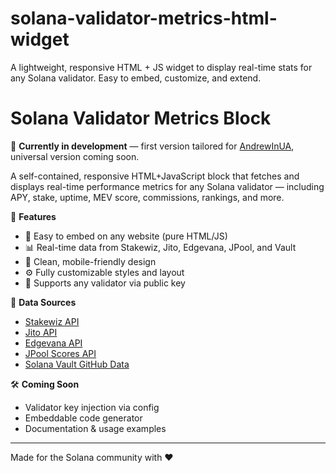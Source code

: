 # solana-validator-metrics-html-widget
A lightweight, responsive HTML + JS widget to display real-time stats for any Solana validator. Easy to embed, customize, and extend.
# Solana Validator Metrics Block

🚧 **Currently in development** — first version tailored for [AndrewInUA](https://andrewinua.com), universal version coming soon.   


A self-contained, responsive HTML+JavaScript block that fetches and displays real-time performance metrics for any Solana validator — including APY, stake, uptime, MEV score, commissions, rankings, and more.   

🔧 **Features**
- 🧩 Easy to embed on any website (pure HTML/JS)
- 📊 Real-time data from Stakewiz, Jito, Edgevana, JPool, and Vault
- 🎨 Clean, mobile-friendly design
- ⚙️ Fully customizable styles and layout
- 🔁 Supports any validator via public key

📡 **Data Sources**
- [Stakewiz API](https://stakewiz.com)
- [Jito API](https://jito.network)
- [Edgevana API](https://stake.edgevana.com)
- [JPool Scores API](https://validators.io/jpool)
- [Solana Vault GitHub Data](https://github.com/SolanaVault/stakebot-data)

🛠 **Coming Soon**
- Validator key injection via config
- Embeddable code generator
- Documentation & usage examples

---

Made for the Solana community with ❤️  

